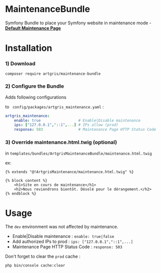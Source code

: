 # MaintenanceBundle
Symfony Bundle  to place your Symfony website in maintenance mode - [**Default Maintenance Page**](https://artgris.github.io/MaintenanceBundle/)

Installation
============

### 1) Download 

`composer require artgris/maintenance-bundle`

### 2) Configure the Bundle 

Adds following configurations 

to ` config/packages/artgris_maintenance.yaml` :

```yml  
artgris_maintenance:
    enable: true                 # Enable|Disable maintenance
    ips: ["127.0.0.1","::1",...] # IPs allow (prod)
    response: 503                # Maintenance Page HTTP Status Code
``` 
 
### 3) Override maintenance.html.twig (optional)

in `templates/bundles/ArtgrisMaintenanceBundle/maintenance.html.twig`

ex:
```twig  
{% extends "@!ArtgrisMaintenance/maintenance.html.twig" %}

{% block content %}
    <h1>Site en cours de maintenance</h1>
    <h2>Nous reviendrons bientôt. Désolé pour le dérangement.</h2>
{% endblock %}
```  

Usage
=====

The `dev` environment was not affected by maintenance.

- Enable|Disable maintenance : `enable: true|false`
- Add authorized IPs to prod : `ips: ["127.0.0.1","::1",...]`
- Maintenance Page HTTP Status Code : `response: 503`


Don't forget to clear the `prod` cache :

    php bin/console cache:clear

